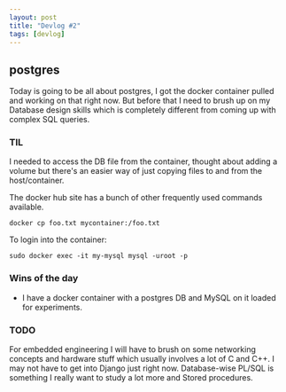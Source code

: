 ```yaml
---
layout: post
title: "Devlog #2"
tags: [devlog]
---
```


## postgres

Today is going to be all about postgres, I got the docker container pulled and working on that right now. But before that I need to brush up on my Database design skills which is completely different from coming up with complex SQL queries.

### TIL

I needed to access the DB file from the container, thought about adding a volume but there's an easier way of just copying files to and from the host/container.

The docker hub site has a bunch of other frequently used commands available. 

`docker cp foo.txt mycontainer:/foo.txt`

To login into the container:

`sudo docker exec -it my-mysql mysql -uroot -p`

### Wins of the day

* I have a docker container with a postgres DB and MySQL on it loaded for experiments.

### TODO

For embedded engineering I will have to brush on some networking concepts and hardware stuff which usually involves a lot of C and C++. I may not have to get into Django just right now. Database-wise PL/SQL is something I really want to study a lot more and Stored procedures.
